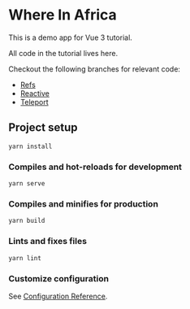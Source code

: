 # Where In Africa

This is a demo app for Vue 3 tutorial.

All code in the tutorial lives here.

Checkout the following branches for relevant code:

- [Refs](https://github.com/lauragift21/where-in-africa/tree/refs-example)
- [Reactive](https://github.com/lauragift21/where-in-africa/tree/reactive-demo)
- [Teleport](https://github.com/lauragift21/where-in-africa/tree/teleport)

## Project setup
```
yarn install
```

### Compiles and hot-reloads for development
```
yarn serve
```

### Compiles and minifies for production
```
yarn build
```

### Lints and fixes files
```
yarn lint
```

### Customize configuration
See [Configuration Reference](https://cli.vuejs.org/config/).
